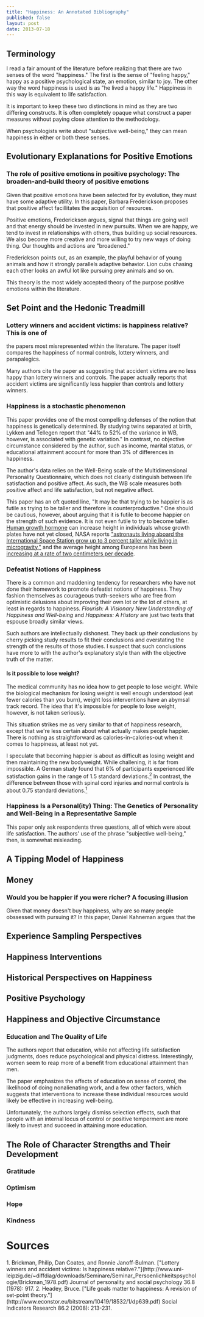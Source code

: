 ```yaml
---
title: "Happiness: An Annotated Bibliography"
published: false
layout: post
date: 2013-07-18
---
```


## Terminology

I read a fair amount of the literature before realizing that there are two senses
of the word "happiness." The first is the sense of "feeling happy," happy as a
positive psychological state, an emotion, similar to joy. The other way the word
happiness is used is as "he lived a happy life." Happiness in this way is
equivalent to life satisfaction.

It is important to keep these two distinctions in mind as they are two differing
constructs. It is often completely opaque what construct a paper measures
without paying close attention to the methodology.

When psychologists write about "subjective well-being," they can mean happiness
in either or both these senses.

## Evolutionary Explanations for Positive Emotions

### The role of positive emotions in positive psychology: The broaden-and-build theory of positive emotions

Given that positive emotions have been selected for by evolution, they must have
some adaptive utility. In this paper, Barbara Frederickson proposes that
positive affect facillitates the acquisition of resources. 

Positive emotions, Frederickson argues, signal that things are going well and
that energy should be invested in new pursuits. When we are happy, we tend to
invest in relationships with others, thus building up social resources. We also
become more creative and more willing to try new ways of doing thing. Our
thoughts and actions are "broadened."

Frederickson points out, as an example, the playful behavior of young animals
and how it strongly parallels adaptive behavior. Lion cubs chasing each other
looks an awful lot like pursuing prey animals and so on. 

This theory is the most widely accepted theory of the purpose positive emotions within the literature. 

## Set Point and the Hedonic Treadmill

### Lottery winners and accident victims: is happiness relative?  This is one of
the papers most misrepresented within the literature. The paper itself compares
the happiness of normal controls, lottery winners, and parapalegics.

Many authors cite the paper as suggesting that accident victims are no
less happy than lottery winners and controls. The paper actually reports that
accident victims are significantly less happier than controls and lottery
winners.

### Happiness is a stochastic phenomenon
This paper provides one of the most compelling defenses of the notion that
happiness is genetically determined. By studying twins separated at birth,
Lykken and Tellegen report that "44% to 52% of the variance in WB, however, is
associated with genetic variation." In contrast, no objective circumstance
considered by the author, such as income, marital status, or educational
attainment account for more than 3% of differences in happiness.

The author's data relies on the Well-Being scale of the Multidimensional Personality Questionnaire, which does not clearly distinguish between life
satisfaction and positive affect. As such, the WB scale measures both positive
affect and life satisfaction, but not negative affect.

This paper has an oft quoted line, "It may be that trying to be happier is as
futile as trying to be taller and therefore is counterproductive." One should be
cautious, however, about arguing that it is futile to become happier on the
strength of such evidence. It is not even futile to try to become taller. [Human growth
hormone](http://en.wikipedia.org/wiki/Growth_hormone_treatment) can increase height in individuals whose growth plates have not yet
closed, NASA reports ["astronauts living aboard the International Space Station
grow up to 3 percent taller while living in microgravity,"](http://www.nasa.gov/mission_pages/station/research/news/spinal_ultrasound.html#.UecYmKC9y7I) and the average
height among Europeans has been [increasing at a rate of two centimeters per
decade](http://archpedi.jamanetwork.com/article.aspx?articleid=348646).

### Defeatist Notions of Happiness

There is a common and maddening tendency for researchers who have not done their
homework to promote defeatist notions of happiness. They fashion themselves as
courageous truth-seekers who are free from optimistic delusions about improving
their own lot or the lot of others, at least in regards to happiness. *Flourish:
A Visionary New Understanding of Happiness and Well-being* and *Happiness: A
History* are just two texts that espouse broadly similar views.

Such authors are intellectually dishonest. They back up their conclusions by
cherry picking study results to fit their conclusions and overstating the
strength of the results of those studies. I suspect that such conclusions have
more to with the author's explanatory style than with the objective truth of the
matter.

#### Is it possible to lose weight?

The medical community has no idea how to get people to lose weight. While the
biological mechanism for losing weight is well enough understood (eat fewer
calories than you burn), weight loss interventions have an abymsal track
record. The idea that it's impossible for people to lose weight, however, is not
taken seriously.

This situation strikes me as very similar to that of happiness research, except
that we're less certain about what actually makes people happier. There is
nothing as straightforward as calories-in-calories-out when it comes to
happiness, at least not yet.

I speculate that becoming happier is about as difficult as losing weight and
then maintaining the new bodyweight. While challening, it is far from
impossible. A German study found that 6% of participants experienced life satisfaction
gains in the range of 1.5 standard deviations.<a href="#citation-2"><sup>2</sup></a> In contrast, the difference
between those with spinal cord injuries and normal controls is about 0.75
standard deviations.<a href="#citation-1"><sup>1</sup></a>


### Happiness Is a Personal(ity) Thing: The Genetics of Personality and Well-Being in a Representative Sample 
This paper only ask respondents three
questions, all of which were about life satisfaction. The authors' use of the
phrase "subjective well-being," then, is somewhat misleading.

## A Tipping Model of Happiness

## Money

### Would you be happier if you were richer? A focusing illusion

Given that money doesn't buy happiness, why are so many people obssessed with pursuing it? In this paper, Daniel Kahneman argues that the 

## Experience Sampling Perspectives

## Happiness Interventions

## Historical Perspectives on Happiness

## Positive Psychology

## Happiness and Objective Circumstance
### Education and The Quality of Life

The authors report that education, while not affecting life satisfaction
judgments, does reduce psychological and physical distress. Interestingly, women seem to
reap more of a benefit from educational attainment than men. 

The paper emphasizes the affects of education on sense of control, the
likelihood of doing nonalienating work, and a few other factors, which suggests
that interventions to increase these individual resources would likely be
effective in increasing well-being.

Unfortunately, the authors largely dismiss selection effects, such
that people with an internal locus of control or positive temperment are more
likely to invest and succeed in attaining more education. 

## The Role of Character Strengths and Their Development

### Gratitude
### Optimism
### Hope
### Kindness

# Sources
<a name="citation-1" />
1. Brickman, Philip, Dan Coates, and Ronnie Janoff-Bulman. ["Lottery winners and accident victims: Is happiness relative?."](http://www.uni-leipzig.de/~diffdiag/downloads/Seminare/Seminar_Persoenlichkeitspsychologie/Brickman_1978.pdf) Journal of personality and social psychology 36.8 (1978): 917.
<a name="citation-2" />
2. Headey, Bruce. ["Life goals matter to happiness: A revision of set-point theory."](http://www.econstor.eu/bitstream/10419/18532/1/dp639.pdf) Social Indicators Research 86.2 (2008): 213-231.

